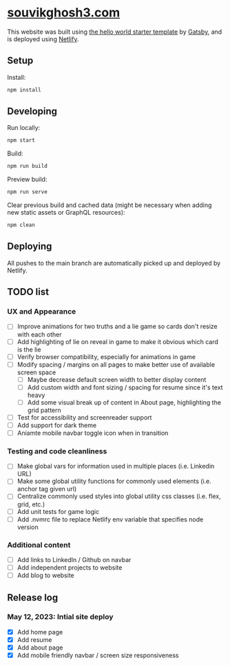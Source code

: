 # [souvikghosh3.com](https://souvikghosh3.com)

This website was built using [the hello world starter template](https://www.gatsbyjs.com/starters/gatsbyjs/gatsby-starter-hello-world) by [Gatsby](https://www.gatsbyjs.com/), and is deployed using [Netlify](https://www.netlify.com/).

## Setup

Install:

```sh
npm install
```

## Developing

Run locally:

```sh
npm start
```

Build:

```sh
npm run build
```

Preview build:

```sh
npm run serve
```

Clear previous build and cached data (might be necessary when adding new static assets or GraphQL resources):

```sh
npm clean
```

## Deploying

All pushes to the main branch are automatically picked up and deployed by Netlify.

## TODO list

### UX and Appearance

- [ ] Improve animations for two truths and a lie game so cards don't resize with each other
- [ ] Add highlighting of lie on reveal in game to make it obvious which card is the lie
- [ ] Verify browser compatibility, especially for animations in game
- [ ] Modify spacing / margins on all pages to make better use of available screen space
  - [ ] Maybe decrease default screen width to better display content
  - [ ] Add custom width and font sizing / spacing for resume since it's text heavy
  - [ ] Add some visual break up of content in About page, highlighting the grid pattern
- [ ] Test for accessibility and screenreader support
- [ ] Add support for dark theme
- [ ] Aniamte mobile navbar toggle icon when in transition

### Testing and code cleanliness

- [ ] Make global vars for information used in multiple places (i.e. Linkedin URL)
- [ ] Make some global utility functions for commonly used elements (i.e. anchor tag given url)
- [ ] Centralize commonly used styles into global utility css classes (i.e. flex, grid, etc.)
- [ ] Add unit tests for game logic
- [ ] Add .nvmrc file to replace Netlify env variable that specifies node version

### Additional content

- [ ] Add links to LinkedIn / Github on navbar
- [ ] Add independent projects to website
- [ ] Add blog to website

## Release log

### May 12, 2023: Intial site deploy

- [x] Add home page
- [x] Add resume
- [x] Add about page
- [x] Add mobile friendly navbar / screen size responsiveness
